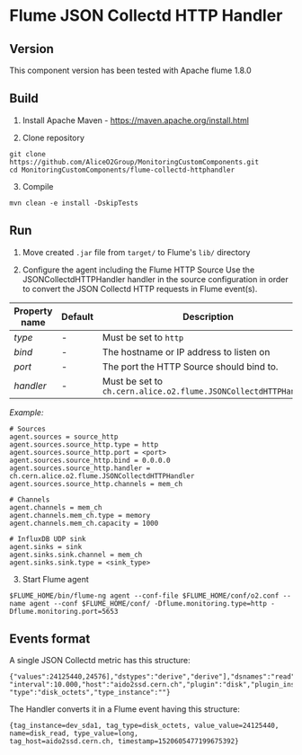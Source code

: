 # Flume JSON Collectd HTTP Handler

## Version

This component version has been tested with Apache flume 1.8.0

## Build
1) Install Apache Maven - https://maven.apache.org/install.html

2) Clone repository
 ~~~
 git clone https://github.com/AliceO2Group/MonitoringCustomComponents.git
 cd MonitoringCustomComponents/flume-collectd-httphandler
 ~~~
3) Compile
 ~~~
 mvn clean -e install -DskipTests
 ~~~

## Run
1) Move created `.jar` file from `target/` to Flume's `lib/` directory

2) Configure the agent including the Flume HTTP Source
   Use the JSONCollectdHTTPHandler handler in the source configuration in order to
   convert the JSON Collectd HTTP requests in Flume event(s).

| Property name  | Default | Description |
| -------------- | ------- | ----------- |
| *type*         | -       | Must be set to `http` |
| *bind*         | -       | The hostname or IP address to listen on |
| *port*         | -       | The port the HTTP Source should bind to. |
| *handler*      | -       | Must be set to `ch.cern.alice.o2.flume.JSONCollectdHTTPHandler` |

*Example:*
 ~~~
 # Sources
 agent.sources = source_http  
 agent.sources.source_http.type = http
 agent.sources.source_http.port = <port>
 agent.sources.source_http.bind = 0.0.0.0
 agent.sources.source_http.handler = ch.cern.alice.o2.flume.JSONCollectdHTTPHandler
 agent.sources.source_http.channels = mem_ch

 # Channels
 agent.channels = mem_ch
 agent.channels.mem_ch.type = memory
 agent.channels.mem_ch.capacity = 1000

 # InfluxDB UDP sink
 agent.sinks = sink
 agent.sinks.sink.channel = mem_ch
 agent.sinks.sink.type = <sink_type>
 ~~~

3) Start Flume agent
 ~~~
 $FLUME_HOME/bin/flume-ng agent --conf-file $FLUME_HOME/conf/o2.conf --name agent --conf $FLUME_HOME/conf/ -Dflume.monitoring.type=http -Dflume.monitoring.port=5653
 ~~~

## Events format
A single JSON Collectd metric has this structure:

~~~
{"values":24125440,24576],"dstypes":"derive","derive"],"dsnames":"read","write"],"time":1520605461.795,
"interval":10.000,"host":"aido2ssd.cern.ch","plugin":"disk","plugin_instance":"dev_sda1",
"type":"disk_octets","type_instance":""}
~~~

The Handler converts it in a Flume event having this structure:

~~~
{tag_instance=dev_sda1, tag_type=disk_octets, value_value=24125440, name=disk_read, type_value=long, 
tag_host=aido2ssd.cern.ch, timestamp=1520605477199675392}
~~~